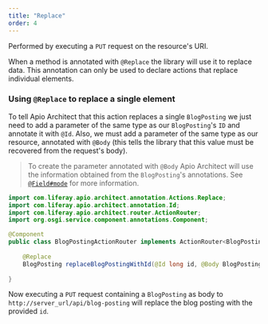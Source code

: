 ```yaml
---
title: "Replace"
order: 4
---
```


Performed by executing a `PUT` request on the resource's URI. 

When a method is annotated with `@Replace` the library will use it to replace data. This annotation can only be used to declare actions that replace individual elements.

### Using `@Replace` to replace a single element

To tell Apio Architect that this action replaces a single `BlogPosting` we just need to add a parameter of the same type as our `BlogPosting`'s `ID` and annotate it with `@Id`. Also, we must add a parameter of the same type as our resource, annotated with `@Body` (this tells the library that this value must be recovered from the request's body).

> To create the parameter annotated with `@Body` Apio Architect will use the information obtained from the `BlogPosting`'s annotations. See [`@Field#mode`](/docs/reference/types.html#mode) for more information.

```java
import com.liferay.apio.architect.annotation.Actions.Replace;
import com.liferay.apio.architect.annotation.Id;
import com.liferay.apio.architect.router.ActionRouter;
import org.osgi.service.component.annotations.Component;

@Component
public class BlogPostingActionRouter implements ActionRouter<BlogPosting> {
    
    @Replace
    BlogPosting replaceBlogPostingWithId(@Id long id, @Body BlogPosting blogPosting);
    
}
```

Now executing a `PUT` request containing a `BlogPosting` as body to `http://server_url/api/blog-posting` will replace the blog posting with the provided `id`. 